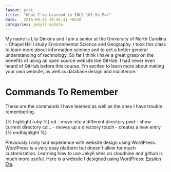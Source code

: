 ```yaml
---
layout: post
title:  "What I've Learned in INLS 161 So Far"
date:   2016-09-25 19:45:31 +0530
categories: jekyll update
---
```


My name is Lily Dinkins and I am a senior at the University of North Carolina - Chapel Hill
I study Environmental Science and Geography.
I took this class to learn more about information science and
to get a better general understanding of technology. 
So far I think I have a great grasp on the benefits of using an open source website like GitHub. 
I had never even heard of GitHub before this course. 
I'm excited to learn more about making your own website, as well as database design and maintence.

# Commands To Remember
These are the commands I have learned as well as the ones I have trouble remembering.

{% highlight ruby %}
cd  - move into a different directory
pwd - show current directory
cd .. - moves up a directory 
touch - creates a new entry
{% endhighlight %} 

Previously I only had experience with website design using WordPress. 
WordPress is a very easy platform but doesn't allow for much customization. 
Learning how to use Jekyll sites on cloudnine and github is much more useful. 
Here is a website I designed using WordPress: [Epsilon Eta](http://epsiloneta.web.unc.edu/). 



